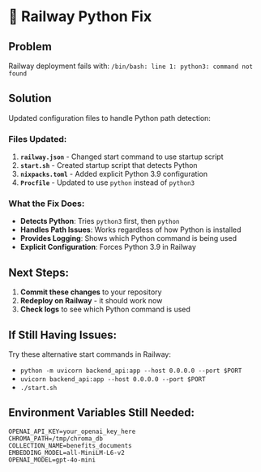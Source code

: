 # 🔧 Railway Python Fix

## **Problem**
Railway deployment fails with: `/bin/bash: line 1: python3: command not found`

## **Solution**
Updated configuration files to handle Python path detection:

### **Files Updated:**
1. **`railway.json`** - Changed start command to use startup script
2. **`start.sh`** - Created startup script that detects Python
3. **`nixpacks.toml`** - Added explicit Python 3.9 configuration
4. **`Procfile`** - Updated to use `python` instead of `python3`

### **What the Fix Does:**
- **Detects Python**: Tries `python3` first, then `python`
- **Handles Path Issues**: Works regardless of how Python is installed
- **Provides Logging**: Shows which Python command is being used
- **Explicit Configuration**: Forces Python 3.9 in Railway

## **Next Steps:**
1. **Commit these changes** to your repository
2. **Redeploy on Railway** - it should work now
3. **Check logs** to see which Python command is used

## **If Still Having Issues:**
Try these alternative start commands in Railway:
- `python -m uvicorn backend_api:app --host 0.0.0.0 --port $PORT`
- `uvicorn backend_api:app --host 0.0.0.0 --port $PORT`
- `./start.sh`

## **Environment Variables Still Needed:**
```
OPENAI_API_KEY=your_openai_key_here
CHROMA_PATH=/tmp/chroma_db
COLLECTION_NAME=benefits_documents
EMBEDDING_MODEL=all-MiniLM-L6-v2
OPENAI_MODEL=gpt-4o-mini
```

